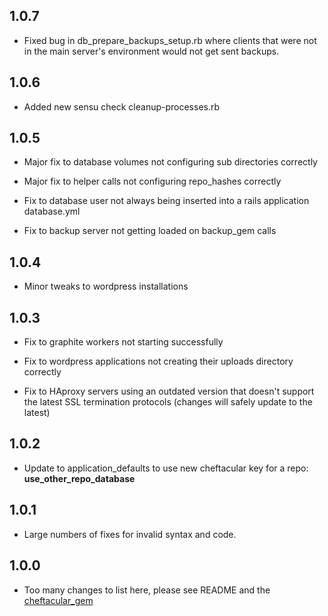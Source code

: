 ## 1.0.7

* Fixed bug in db_prepare_backups_setup.rb where clients that were not in the main server's environment would not get sent backups.

## 1.0.6

* Added new sensu check cleanup-processes.rb

## 1.0.5

* Major fix to database volumes not configuring sub directories correctly

* Major fix to helper calls not configuring repo_hashes correctly

* Fix to database user not always being inserted into a rails application database.yml

* Fix to backup server not getting loaded on backup_gem calls

## 1.0.4

* Minor tweaks to wordpress installations

## 1.0.3

* Fix to graphite workers not starting successfully

* Fix to wordpress applications not creating their uploads directory correctly

* Fix to HAproxy servers using an outdated version that doesn't support the latest SSL termination protocols (changes will safely update to the latest)

## 1.0.2

* Update to application_defaults to use new cheftacular key for a repo: **use_other_repo_database**

## 1.0.1

* Large numbers of fixes for invalid syntax and code.

## 1.0.0

* Too many changes to list here, please see README and the [cheftacular_gem](https://github.com/SocialCentivPublic/cheftacular)

